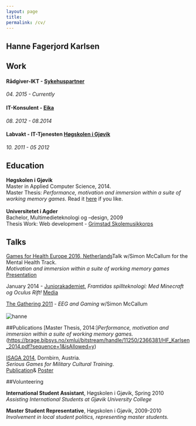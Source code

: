 ```yaml
---
layout: page
title:  
permalink: /cv/
---
```


## Hanne Fagerjord Karlsen

## Work

#### Rådgiver-IKT - [Sykehuspartner](http://www.sykehuspartner.no)
_04. 2015 - Currently_

#### IT-Konsulent - [Eika](https://eika.no/)
_08. 2012 - 08.2014_
 
#### Labvakt - IT-Tjenesten [Høgskolen i Gjøvik](https://hig.no/)  
_10. 2011 - 05 2012_

## Education
__Høgskolen i Gjøvik__<br>
Master in Applied Computer Science, 2014.<br>
Master Thesis: _Performance, motivation and immersion within a suite of working memory games._ Read it [here](https://brage.bibsys.no/xmlui/bitstream/handle/11250/2366381/HF_Karlsen_2014.pdf?sequence=1&isAllowed=y) if you like.
<br>
<br>
__Universitetet i Agder__<br>
Bachelor, Multimedieteknologi og –design, 2009 <br>
Thesis Work: Web development - [Grimstad Skolemusikkorps](http://www.grimstadsmk.no/)

## Talks
[Games for Health Europe 2016, Netherlands]()Talk w/Simon McCallum for the Mental Health Track.<br>
_Motivation and immersion within a suite of working memory games_
[Presentation](https://docs.google.com/presentation/d/1FzpQMhRycbK9Uaav3Jw4PalqTf17ik-8m37E9jirDFw/edit#slide=id.g4599de877_3_6)

January 2014 - [Juniorakademiet](http://juniorakademiet.no), _Framtidas spillteknologi: Med Minecraft og Oculus Rift!_ [Media](http://www.oa.no/Syntax_error_for_kids-5-35-31274.html)

[The Gathering 2011](http://www.gathering.org/tg11/en/) - _EEG and Gaming_ w/Simon McCallum
<br>
<br>
![hanne](../images/hanneTG.jpg)

##Publications
[Master Thesis, 2014:]_Performance, motivation and immersion within a suite of working memory games._<br>
(https://brage.bibsys.no/xmlui/bitstream/handle/11250/2366381/HF_Karlsen_2014.pdf?sequence=1&isAllowed=y) <br>

[ISAGA 2014](http://www.isaga2014.com/), Dornbirn, Austria.<br>
_Serious Games for Military Cultural Training_.<br>
[Publication](http://www.academia.edu/download/35278958/book_45th_ISAGA_Conference.pdf#page=411)& [Poster](http://javifairground.github.io/doc/ResearchPosterA1_HanneFK.pdf) 


##Volunteering

__International Student Assistant__, Høgskolen i Gjøvik, Spring 2010<br>
_Assisting International Students at Gjøvik University College_

__Master Student Representative__, Høgskolen i Gjøvik, 2009-2010<br>
_Involvement in local student politics, representing master students._

